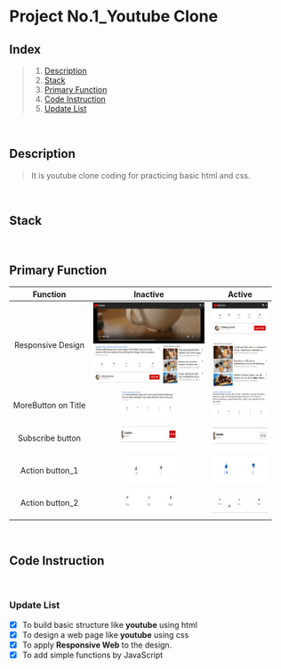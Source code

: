# Project No.1_Youtube Clone

## Index

> 1.  [Description](#Description)
> 2.  [Stack](#Stack)
> 3.  [Primary Function](#Primary-Function)
> 4.  [Code Instruction](#Code-Instruction)
> 5.  [Update List](#Update-List)

<br/>

## Description

> It is youtube clone coding for practicing basic html and css.

<br/>

## Stack

<br/>

## Primary Function

|      Function       | Inactive | Active |
| :-----------------: | :------: | :----: |
|  Responsive Design  | <img src="/img/responsive1.png" width="200" height="150"/>| <img src="/img/responsive2.png" width="100" height="150"/> |
| MoreButton on Title | <img src="/img/moreBtn1.png" width="100" height="50"/> | <img src="/img/moreBtn2.png" width="100" height="50"/> |
|  Subscribe button   | <img src="/img/Subscribe1.png" width="100" height="50"/> | <img src="/img/Subscribe2.png" width="100" height="50"/> |
|    Action button_1  | <img src="/img/ActionBtn1.png" width="100" height="50"/> | <img src="/img/ActionBtn2.png" width="100" height="50"/> |
|    Action button_2  | <img src="/img/ActionBtn3.png" width="100" height="50"/> | <img src="/img/ActionBtn4.gif" width="100" height="50"/> |

  <br/>

## Code Instruction

<br/>

### Update List

- [x] To build basic structure like **youtube** using html
- [x] To design a web page like **youtube** using css
- [x] To apply **Responsive Web** to the design.
- [x] To add simple functions by JavaScript
